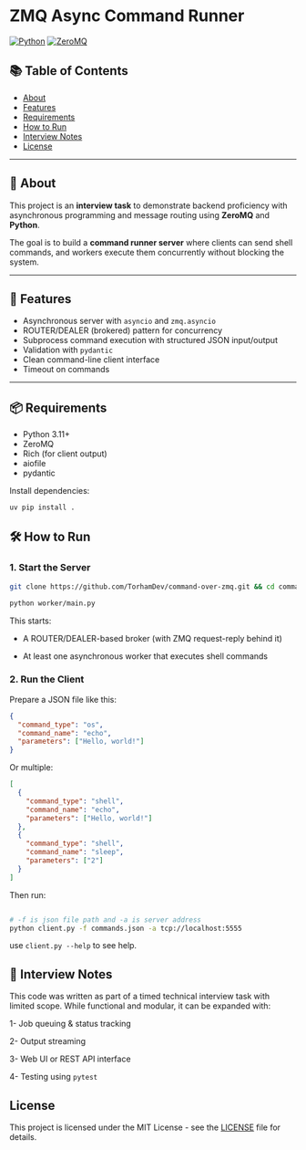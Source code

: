 # ZMQ Async Command Runner

[![Python](https://img.shields.io/badge/Python-3.11+-blue.svg)](https://www.python.org/)
[![ZeroMQ](https://img.shields.io/badge/ZeroMQ-Async-grey.svg)](https://zeromq.org/)

## 📚 Table of Contents

- [About](#📝-about)
- [Features](#🚀-features)
- [Requirements](#📦-requirements)
- [How to Run](#🛠️-how-to-run)
- [Interview Notes](#🙋-interview-notes)
- [License](#license)

---

## 📝 About

This project is an **interview task** to demonstrate backend proficiency with asynchronous programming and message routing using **ZeroMQ** and **Python**.

The goal is to build a **command runner server** where clients can send shell commands, and workers execute them concurrently without blocking the system.

---

## 🚀 Features

- Asynchronous server with `asyncio` and `zmq.asyncio`
- ROUTER/DEALER (brokered) pattern for concurrency
- Subprocess command execution with structured JSON input/output
- Validation with `pydantic`
- Clean command-line client interface
- Timeout on commands

---

## 📦 Requirements

- Python 3.11+
- ZeroMQ
- Rich (for client output)
- aiofile
- pydantic

Install dependencies:

```bash
uv pip install .
```

## 🛠️ How to Run

### 1. Start the Server

```bash
git clone https://github.com/TorhamDev/command-over-zmq.git && cd command-over-zmq

python worker/main.py
```

This starts:

- A ROUTER/DEALER-based broker (with ZMQ request-reply behind it)

- At least one asynchronous worker that executes shell commands

### 2. Run the Client

Prepare a JSON file like this:

```json
{
  "command_type": "os",
  "command_name": "echo",
  "parameters": ["Hello, world!"]
}
```

Or multiple:

```json
[
  {
    "command_type": "shell",
    "command_name": "echo",
    "parameters": ["Hello, world!"]
  },
  {
    "command_type": "shell",
    "command_name": "sleep",
    "parameters": ["2"]
  }
]
```

Then run:

```bash

# -f is json file path and -a is server address
python client.py -f commands.json -a tcp://localhost:5555

```

use `client.py --help` to see help.

## 🙋 Interview Notes

This code was written as part of a timed technical interview task with limited scope. While functional and modular, it can be expanded with:

1- Job queuing & status tracking

2- Output streaming

3- Web UI or REST API interface

4- Testing using `pytest`

## License

This project is licensed under the MIT License - see the [LICENSE](./LICENSE) file for details.
